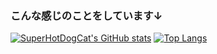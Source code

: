 ### こんな感じのことをしています↓
[![SuperHotDogCat's GitHub stats](https://git-hub-readme-stats-clone-falk.vercel.app/api?username=SuperHotDogCat&theme=vue-dark&show_icons=true&count_private=true&show_icons=true)](https://github.com/SuperHotDogCat/github-readme-stats)
[![Top Langs](https://git-hub-readme-stats-clone-falk.vercel.app/api/top-langs/?username=SuperHotDogCat&theme=vue-dark&show_icons=true&layout=compact&count_private=true&hide=jupyter%20notebook&langs_count=15)](https://github.com/SuperHotDogCat/github-readme-stats)
<!--
**SuperHotDogCat/SuperHotDogCat** is a ✨ _special_ ✨ repository because its `README.md` (this file) appears on your GitHub profile.

Here are some ideas to get you started:

- 🔭 I’m currently working on ...
- 🌱 I’m currently learning ...
- 👯 I’m looking to collaborate on ...
- 🤔 I’m looking for help with ...
- 💬 Ask me about ...
- 📫 How to reach me: ...
- 😄 Pronouns: ...
- ⚡ Fun fact: ...
-->
